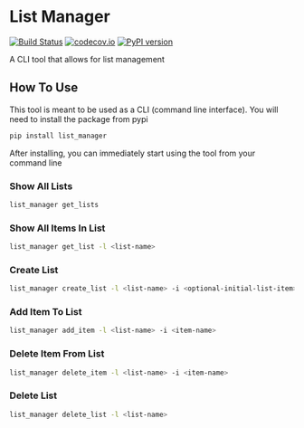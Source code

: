 # List Manager
[![Build Status](https://travis-ci.org/nairraghav/lists-library.svg?branch=master)](https://travis-ci.org/nairraghav/lists-library)
[![codecov.io](https://codecov.io/github/nairraghav/lists-library/coverage.svg?branch=master)](https://codecov.io/gh/nairraghav/lists-library)
[![PyPI version](https://badge.fury.io/py/list-manager.svg)](https://badge.fury.io/py/list-manager)

A CLI tool that allows for list management


## How To Use
This tool is meant to be used as a CLI (command line interface). You will need to install the package from pypi
```bash
pip install list_manager
```

After installing, you can immediately start using the tool from your command line

### Show All Lists
```bash
list_manager get_lists
```

### Show All Items In List
```bash
list_manager get_list -l <list-name>
```

### Create List
```bash
list_manager create_list -l <list-name> -i <optional-initial-list-item>
```

### Add Item To List
```bash
list_manager add_item -l <list-name> -i <item-name>
```

### Delete Item From List
```bash
list_manager delete_item -l <list-name> -i <item-name>
```

### Delete List
```bash
list_manager delete_list -l <list-name>
```
